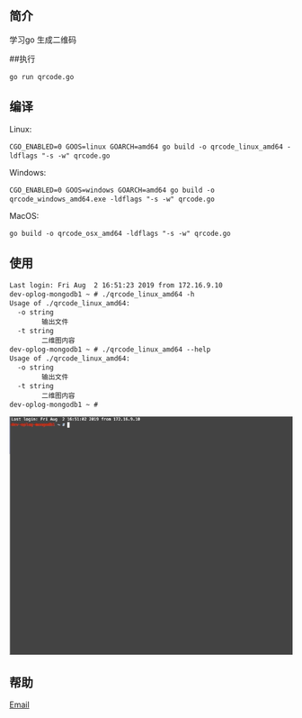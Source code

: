 ## 简介
学习go 生成二维码

##执行
```
go run qrcode.go
```

## 编译 
Linux:
```
CGO_ENABLED=0 GOOS=linux GOARCH=amd64 go build -o qrcode_linux_amd64 -ldflags "-s -w" qrcode.go
```
Windows:
```
CGO_ENABLED=0 GOOS=windows GOARCH=amd64 go build -o qrcode_windows_amd64.exe -ldflags "-s -w" qrcode.go
```
MacOS:
```
go build -o qrcode_osx_amd64 -ldflags "-s -w" qrcode.go
```

## 使用
```
Last login: Fri Aug  2 16:51:23 2019 from 172.16.9.10
dev-oplog-mongodb1 ~ # ./qrcode_linux_amd64 -h
Usage of ./qrcode_linux_amd64:
  -o string
        输出文件
  -t string
        二维图内容
dev-oplog-mongodb1 ~ # ./qrcode_linux_amd64 --help
Usage of ./qrcode_linux_amd64:
  -o string
        输出文件
  -t string
        二维图内容
dev-oplog-mongodb1 ~ # 
```
![](https://github.com/WangJiemin/go_script/blob/master/qrcode_encoder/reader_qrcode/image/qrcode.gif)

## 帮助
[Email](278667010@qq.com)

